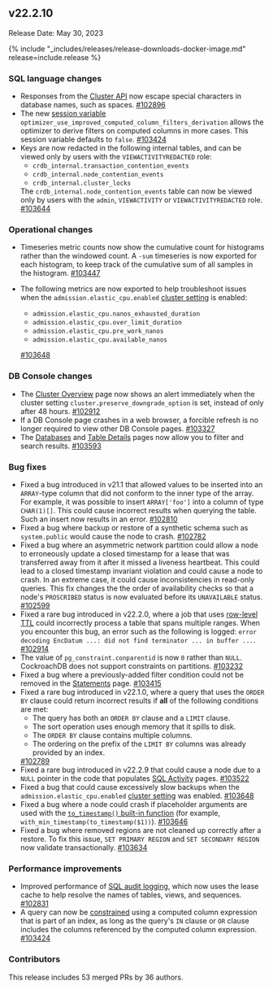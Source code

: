 ## v22.2.10

Release Date: May 30, 2023

{% include "_includes/releases/release-downloads-docker-image.md" release=include.release %}

<h3 id="v22-2-10-sql-language-changes">SQL language changes</h3>

- Responses from the [Cluster API](https://www.cockroachlabs.com/docs/v22.2/cluster-api) now escape special characters in database names, such as spaces. [#102896][#102896]
- The new [session variable](https://www.cockroachlabs.com/docs/v22.2/set-vars) `optimizer_use_improved_computed_column_filters_derivation` allows the optimizer to derive filters on computed columns in more cases. This session variable defaults to `false`. [#103424][#103424]
- Keys are now redacted in the following internal tables, and can be viewed only by users with the `VIEWACTIVITYREDACTED` role: <ul><li><code>crdb_internal.transaction_contention_events</code></li><li><code>crdb_internal.node_contention_events</code></li><li><code>crdb_internal.cluster_locks</code></li></ul>The `crdb_internal.node_contention_events` table can now be viewed only by users with the `admin`, `VIEWACTIVITY` or `VIEWACTIVITYREDACTED` role. [#103644][#103644]

<h3 id="v22-2-10-operational-changes">Operational changes</h3>

- Timeseries metric counts now show the cumulative count for histograms rather than the windowed count. A `-sum` timeseries is now exported for each histogram, to keep track of the cumulative sum of all samples in the histogram. [#103447][#103447]
- The following metrics are now exported to help troubleshoot issues when the `admission.elastic_cpu.enabled` [cluster setting](https://www.cockroachlabs.com/docs/v22.2/cluster-settings) is enabled:

    - `admission.elastic_cpu.nanos_exhausted_duration`
    - `admission.elastic_cpu.over_limit_duration`
    - `admission.elastic_cpu.pre_work_nanos`
    - `admission.elastic_cpu.available_nanos`

    [#103648][#103648]

<h3 id="v22-2-10-db-console-changes">DB Console changes</h3>

- The [Cluster Overview](https://www.cockroachlabs.com/docs/v22.2/ui-cluster-overview-page) page now shows an alert immediately when the cluster setting `cluster.preserve_downgrade_option` is set, instead of only after 48 hours. [#102912][#102912]
- If a DB Console page crashes in a web browser, a forcible refresh is no longer required to view other DB Console pages. [#103327][#103327]
- The [Databases](https://www.cockroachlabs.com/docs/v22.2/ui-databases-page) and [Table Details](https://www.cockroachlabs.com/docs/v22.2/ui-databases-page#table-details) pages now allow you to filter and search results. [#103593][#103593]

<h3 id="v22-2-10-bug-fixes">Bug fixes</h3>

- Fixed a bug introduced in v21.1 that allowed values to be inserted into an `ARRAY`-type column that did not conform to the inner type of the array. For example, it was possible to insert `ARRAY['foo']` into a column of type `CHAR(1)[]`. This could cause incorrect results when querying the table. Such an insert now results in an error. [#102810][#102810]
- Fixed a bug where backup or restore of a synthetic schema such as `system.public` would cause the node to crash. [#102782][#102782]
- Fixed a bug where an asymmetric network partition could allow a node to erroneously update a closed timestamp for a lease that was transferred away from it after it missed a liveness heartbeat. This could lead to a closed timestamp invariant violation and could cause a node to crash. In an extreme case, it could cause inconsistencies in read-only queries. This fix changes the the order of availability checks so that a node's `PROSCRIBED` status is now evaluated before its `UNAVAILABLE` status. [#102599][#102599]
- Fixed a rare bug introduced in v22.2.0, where a job that uses [row-level TTL](https://www.cockroachlabs.com/docs/v22.2/row-level-ttl) could incorrectly process a table that spans multiple ranges. When you encounter this bug, an error such as the following is logged: `error decoding EncDatum ...: did not find terminator ... in buffer ...`. [#102914][#102914]
- The value of `pg_constraint.conparentid` is now `0` rather than `NULL`. CockroachDB does not support constraints on partitions. [#103232][#103232]
- Fixed a bug where a previously-added filter condition could not be removed in the [Statements](https://www.cockroachlabs.com/docs/v22.2/ui-statements-page) page. [#103415][#103415]
- Fixed a rare bug introduced in v22.1.0, where a query that uses the `ORDER BY` clause could return incorrect results if **all** of the following conditions are met: <ul><li>The query has both an `ORDER BY` clause and a `LIMIT` clause.</li><li>The sort operation uses enough memory that it spills to disk.</li><li>The `ORDER BY` clause contains multiple columns.</li><li>The ordering on the prefix of the `LIMIT BY` columns was already provided by an index.</ul> [#102789][#102789]
- Fixed a rare bug introduced in v22.2.9 that could cause a node due to a `NULL` pointer in the code that populates [SQL Activity](https://www.cockroachlabs.com/docs/v22.2/ui-statements-page) pages. [#103522][#103522]
- Fixed a bug that could cause excessively slow backups when the `admission.elastic_cpu.enabled` [cluster setting](https://www.cockroachlabs.com/docs/v22.2/cluster-settings) was enabled. [#103648][#103648]
- Fixed a bug where a node could crash if placeholder arguments are used with the [`to_timestamp()` built-in function](https://www.cockroachlabs.com/docs/v22.2/functions-and-operators#date-and-time-functions) (for example, `with_min_timestamp(to_timestamp($1))`). [#103646][#103646]
- Fixed a bug where removed regions are not cleaned up correctly after a restore. To fix this issue, `SET PRIMARY REGION` and `SET SECONDARY REGION` now validate transactionally. [#103634][#103634]

<h3 id="v22-2-10-performance-improvements">Performance improvements</h3>

- Improved performance of [SQL audit logging](https://www.cockroachlabs.com/docs/v22.2/sql-audit-logging), which now uses the lease cache to help resolve the names of tables, views, and sequences. [#102831][#102831]
- A query can now be [constrained](https://www.cockroachlabs.com/docs/v22.2/constraints) using a computed column expression that is part of an index, as long as the query's `IN` clause or `OR` clause includes the columns referenced by the computed column expression. [#103424][#103424]

<div class="release-note-contributors" markdown="1">

<h3 id="v22-2-10-contributors">Contributors</h3>

This release includes 53 merged PRs by 36 authors.

</div>

[#102599]: https://github.com/cockroachdb/cockroach/pull/102599
[#102782]: https://github.com/cockroachdb/cockroach/pull/102782
[#102789]: https://github.com/cockroachdb/cockroach/pull/102789
[#102810]: https://github.com/cockroachdb/cockroach/pull/102810
[#102830]: https://github.com/cockroachdb/cockroach/pull/102830
[#102831]: https://github.com/cockroachdb/cockroach/pull/102831
[#102896]: https://github.com/cockroachdb/cockroach/pull/102896
[#102912]: https://github.com/cockroachdb/cockroach/pull/102912
[#102914]: https://github.com/cockroachdb/cockroach/pull/102914
[#103232]: https://github.com/cockroachdb/cockroach/pull/103232
[#103327]: https://github.com/cockroachdb/cockroach/pull/103327
[#103415]: https://github.com/cockroachdb/cockroach/pull/103415
[#103424]: https://github.com/cockroachdb/cockroach/pull/103424
[#103447]: https://github.com/cockroachdb/cockroach/pull/103447
[#103522]: https://github.com/cockroachdb/cockroach/pull/103522
[#103593]: https://github.com/cockroachdb/cockroach/pull/103593
[#103634]: https://github.com/cockroachdb/cockroach/pull/103634
[#103644]: https://github.com/cockroachdb/cockroach/pull/103644
[#103646]: https://github.com/cockroachdb/cockroach/pull/103646
[#103648]: https://github.com/cockroachdb/cockroach/pull/103648
